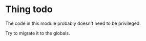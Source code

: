 # Thing todo

The code in this module probably doesn't need to be privileged.

Try to migrate it to the globals.
